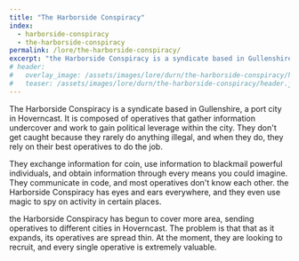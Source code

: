```yaml
---
title: "The Harborside Conspiracy"
index:
  - harborside-conspiracy
  - the-harborside-conspiracy
permalink: /lore/the-harborside-conspiracy/
excerpt: "the Harborside Conspiracy is a syndicate based in Gullenshire, a port city in Hoverncast."
# header:
#   overlay_image: /assets/images/lore/durn/the-harborside-conspiracy/header.png
#   teaser: /assets/images/lore/durn/the-harborside-conspiracy/header.jpg
---
```

The Harborside Conspiracy is a syndicate based in Gullenshire, a port city in Hoverncast. It is composed of operatives that gather information undercover and work to gain political leverage within the city. They don't get caught because they rarely do anything illegal, and when they do, they rely on their best operatives to do the job.

They exchange information for coin, use information to blackmail powerful individuals, and obtain information through every means you could imagine. They communicate in code, and most operatives don't know each other. the Harborside Conspiracy has eyes and ears everywhere, and they even use magic to spy on activity in certain places.

the Harborside Conspiracy has begun to cover more area, sending operatives to different cities in Hoverncast. The problem is that that as it expands, its operatives are spread thin. At the moment, they are looking to recruit, and every single operative is extremely valuable.
